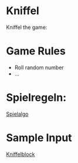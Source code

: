 # Kniffel
Kniffel the game:

# Game Rules
- Roll random number
- ...

# Spielregeln:
[Spielalgo](https://www.programmieraufgaben.ch/aufgabe/kniffel-yahtzee/c322kxmh)

# Sample Input
[Kniffelblock](https://gws2.de/px/model_kniffel.pdf)